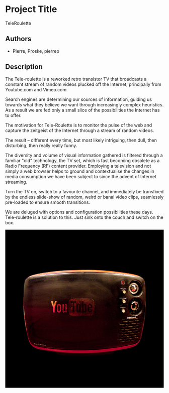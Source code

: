 # Project Title
TeleRoulette

## Authors
- Pierre, Proske, pierrep

## Description
The Tele-roulette is a reworked retro transistor TV that broadcasts a constant stream of random videos plucked off the Internet, principally from Youtube.com and Vimeo.com

Search engines are determining our sources of information, guiding us towards what they believe we want through increasingly complex heuristics. As a result we are fed only a small slice of the possibilities the Internet has to offer. 

The motivation for Tele-Roulette is to monitor the pulse of the web and capture the zeitgeist of the Internet through a stream of random videos.

The result – different every time, but most likely intriguing, then dull, then disturbing, then really really funny.

The diversity and volume of visual information gathered is filtered through a familiar "old" technology, the TV set, which is fast becoming obsolete as a Radio Frequency (RF) content provider. Employing a television and not simply a web browser helps to ground and contextualise the changes in media consumption we have been subject to since the advent of Internet streaming.

Turn the TV on, switch to a favourite channel, and immediately be transfixed by the endless slide-show of random, weird or banal video clips, seamlessly pre-loaded to ensure smooth transitions.

We are deluged with options and configuration possibilities these days. Tele-roulette is a solution to this. Just sink onto the couch and switch on the box.

![Summary Image](project_images/Tele-roulette-1000x1000.jpg?raw=true "TeleRoulette")


